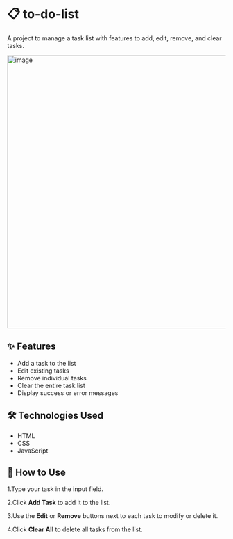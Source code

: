 
# 📋 to-do-list

A project to manage a task list with features to add, edit, remove, and clear tasks.

<img width="1348" height="628" alt="image" src="https://github.com/user-attachments/assets/4f21e7fc-5e50-4d77-9465-22187e52b365" />


## ✨ Features

- Add a task to the list
- Edit existing tasks
- Remove individual tasks
- Clear the entire task list
- Display success or error messages

## 🛠️ Technologies Used

- HTML
- CSS 
- JavaScript 

## 🚀 How to Use

1.Type your task in the input field.

2.Click **Add Task** to add it to the list.

3.Use the **Edit** or **Remove** buttons next to each task to modify or delete it.

4.Click **Clear All** to delete all tasks from the list.


